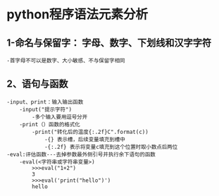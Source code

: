 # python程序语法元素分析

## 1-命名与保留字：    字母、数字、下划线和汉字字符
    -首字母不可以是数字、大小敏感、不与保留字相同

## 2、语句与函数
    -input、print：输入输出函数
        -input("提示字符")
            -多个输入要用逗号分开
        -print（）函数的格式化
            -print("转化后的温度{:.2f}C".format(c))
                -{} 表示槽，后续变量填充到槽中
                -{:.2f} 表示将变量c填充到这个位置时取小数点后两位
    -eval:评估函数---去掉参数最外侧引号并执行余下语句的函数
        -eval(<字符串或字符串变量>)
            >>>eval("1+2")
            3
            >>>eval('print("hello")')
            hello
